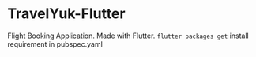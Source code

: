 # TravelYuk-Flutter

Flight Booking Application. Made with Flutter.
``flutter packages get`` install requirement in pubspec.yaml
